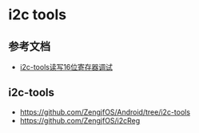 # i2c tools

## 参考文档

* [i2c-tools读写16位寄存器调试](https://blog.csdn.net/aa112901a/article/details/89028539)

## i2c-tools

* https://github.com/ZengjfOS/Android/tree/i2c-tools
* https://github.com/ZengjfOS/i2cReg